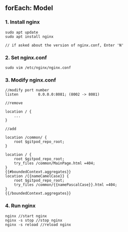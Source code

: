 forEach: Model
---
### 1. Install nginx

```
sudo apt update
sudo apt install nginx

// if asked about the version of nginx.conf, Enter 'N'
```

### 2. Set nginx.conf

```
sudo vim /etc/nginx/nginx.conf
```

### 3. Modify nginx.conf

```
//modify port number
listen         0.0.0.0:8081; (8002 -> 8081)
```
```
//remove 

location / {
    ...
}
```
```
//add

location /common/ {
    root $gitpod_repo_root;
}

location / {
    root $gitpod_repo_root;
    try_files /common/MainPage.html =404;
}
{{#boundedContext.aggregates}}
location /{{nameCamelCase}} {
    root $gitpod_repo_root;
    try_files /common/{{namePascalCase}}.html =404;
}
{{/boundedContext.aggregates}}
```

### 4. Run nginx

```
nginx //start nginx
nginx -s stop //stop nginx
nginx -s reload //reload nginx
```